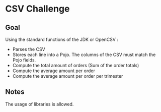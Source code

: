# CSV Challenge

## Goal

Using the standard functions of the JDK or OpenCSV :

* Parses the CSV
* Stores each line into a Pojo. The columns of the CSV must match the Pojo fields.
* Compute the total amount of orders (Sum of the order totals)
* Compute the average amount per order
* Compute the average amount per order per trimester

## Notes

The usage of libraries is allowed.



